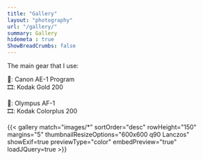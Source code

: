 ```yaml
---
title: "Gallery"
layout: "photography"
url: "/gallery/"
summary: Gallery
hidemeta : true
ShowBreadCrumbs: false
---
```


The main gear that I use:

📸: Canon AE-1 Program \
🎞: Kodak Gold 200

📸: Olympus AF-1 \
🎞: Kodak Colorplus 200


{{< gallery match="images/*" sortOrder="desc" rowHeight="150" margins="5" thumbnailResizeOptions="600x600 q90 Lanczos" showExif=true previewType="color" embedPreview="true" loadJQuery=true >}}
